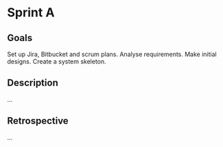 # **Sprint A** #
## Goals ##
Set up Jira, Bitbucket and scrum plans.
Analyse requirements.
Make initial designs.
Create a system skeleton.

## Description ##
...

## Retrospective ##
...